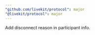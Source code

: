```yaml
---
"github.com/livekit/protocol": major
"@livekit/protocol": major
---
```


Add disconnect reason in participant info.
